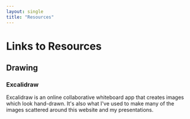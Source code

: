 ```yaml
---
layout: single
title: "Resources"
---
```


# Links to Resources

## Drawing

### Excalidraw

Excalidraw is an online collaborative whiteboard app that creates images which
look hand-drawn. It's also what I've used to make many of the images
scattered around this website and my presentations.
